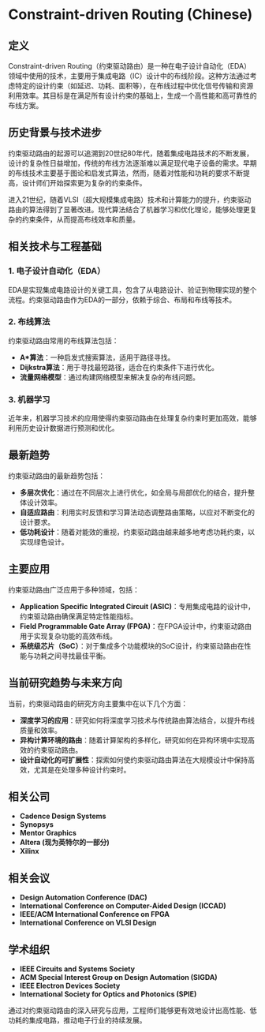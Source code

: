 # Constraint-driven Routing (Chinese)

## 定义

Constraint-driven Routing（约束驱动路由）是一种在电子设计自动化（EDA）领域中使用的技术，主要用于集成电路（IC）设计中的布线阶段。这种方法通过考虑特定的设计约束（如延迟、功耗、面积等），在布线过程中优化信号传输和资源利用效率。其目标是在满足所有设计约束的基础上，生成一个高性能和高可靠性的布线方案。

## 历史背景与技术进步

约束驱动路由的起源可以追溯到20世纪80年代，随着集成电路技术的不断发展，设计的复杂性日益增加，传统的布线方法逐渐难以满足现代电子设备的需求。早期的布线技术主要基于图论和启发式算法，然而，随着对性能和功耗的要求不断提高，设计师们开始探索更为复杂的约束条件。

进入21世纪，随着VLSI（超大规模集成电路）技术和计算能力的提升，约束驱动路由的算法得到了显著改进。现代算法结合了机器学习和优化理论，能够处理更复杂的约束条件，从而提高布线效率和质量。

## 相关技术与工程基础

### 1. 电子设计自动化（EDA）

EDA是实现集成电路设计的关键工具，包含了从电路设计、验证到物理实现的整个流程。约束驱动路由作为EDA的一部分，依赖于综合、布局和布线等技术。

### 2. 布线算法

约束驱动路由常用的布线算法包括：

- **A*算法**：一种启发式搜索算法，适用于路径寻找。
- **Dijkstra算法**：用于寻找最短路径，适合在约束条件下进行优化。
- **流量网络模型**：通过构建网络模型来解决复杂的布线问题。

### 3. 机器学习

近年来，机器学习技术的应用使得约束驱动路由在处理复杂约束时更加高效，能够利用历史设计数据进行预测和优化。

## 最新趋势

约束驱动路由的最新趋势包括：

- **多层次优化**：通过在不同层次上进行优化，如全局与局部优化的结合，提升整体设计效率。
- **自适应路由**：利用实时反馈和学习算法动态调整路由策略，以应对不断变化的设计要求。
- **低功耗设计**：随着对能效的重视，约束驱动路由越来越多地考虑功耗约束，以实现绿色设计。

## 主要应用

约束驱动路由广泛应用于多种领域，包括：

- **Application Specific Integrated Circuit (ASIC)**：专用集成电路的设计中，约束驱动路由确保满足特定性能指标。
- **Field Programmable Gate Array (FPGA)**：在FPGA设计中，约束驱动路由用于实现复杂功能的高效布线。
- **系统级芯片（SoC）**：对于集成多个功能模块的SoC设计，约束驱动路由在性能与功耗之间寻找最佳平衡。

## 当前研究趋势与未来方向

当前，约束驱动路由的研究方向主要集中在以下几个方面：

- **深度学习的应用**：研究如何将深度学习技术与传统路由算法结合，以提升布线质量和效率。
- **异构计算环境的路由**：随着计算架构的多样化，研究如何在异构环境中实现高效的约束驱动路由。
- **设计自动化的可扩展性**：探索如何使约束驱动路由算法在大规模设计中保持高效，尤其是在处理多种设计约束时。

## 相关公司

- **Cadence Design Systems**
- **Synopsys**
- **Mentor Graphics**
- **Altera (现为英特尔的一部分)**
- **Xilinx**

## 相关会议

- **Design Automation Conference (DAC)**
- **International Conference on Computer-Aided Design (ICCAD)**
- **IEEE/ACM International Conference on FPGA**
- **International Conference on VLSI Design**

## 学术组织

- **IEEE Circuits and Systems Society**
- **ACM Special Interest Group on Design Automation (SIGDA)**
- **IEEE Electron Devices Society**
- **International Society for Optics and Photonics (SPIE)**

通过对约束驱动路由的深入研究与应用，工程师们能够更有效地设计出高性能、低功耗的集成电路，推动电子行业的持续发展。